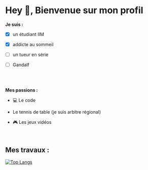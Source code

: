 # **Hey :wave:, Bienvenue sur mon profil**

**Je suis :**
- [X] un étudiant IIM

- [X] addicte au sommeil

- [ ] un tueur en série

- [ ] Gandalf

<br><br>

**Mes passions :**

- :computer: Le code

-  Le tennis de table (je suis arbitre régional)

- :video_game: Les jeux vidéos 

<br>

## **Mes travaux :**
[![Top Langs](https://github-readme-stats.vercel.app/api/top-langs/?username=Mrpierrouge&langs_count=4&layout=donut-vertical&theme=dark)](https://github.com/Mrpierrouge/github-readme-stats)
